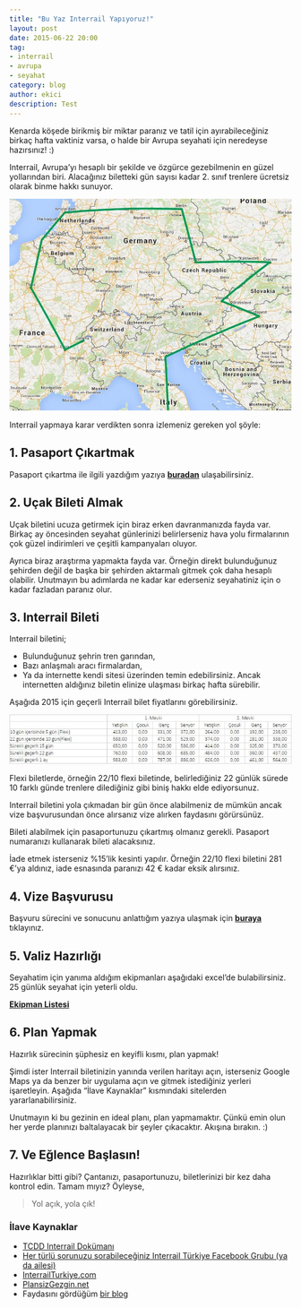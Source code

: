 ```yaml
---
title: "Bu Yaz Interrail Yapıyoruz!"
layout: post
date: 2015-06-22 20:00
tag:
- interrail
- avrupa
- seyahat
category: blog
author: ekici
description: Test
---
```


Kenarda köşede birikmiş bir miktar paranız ve tatil için ayırabileceğiniz birkaç hafta vaktiniz varsa, o halde bir Avrupa seyahati için neredeyse hazırsınız! :)

Interrail, Avrupa’yı hesaplı bir şekilde ve özgürce gezebilmenin en güzel yollarından biri. Alacağınız biletteki gün sayısı kadar 2. sınıf trenlere ücretsiz olarak binme hakkı sunuyor.

<p align="center">
  <img src="../assets/images/2015/interrail/interrail1.jpg" alt="Harita"/>
</p>

Interrail yapmaya karar verdikten sonra izlemeniz gereken yol şöyle:

## 1. Pasaport Çıkartmak
Pasaport çıkartma ile ilgili yazdığım yazıya **[buradan](http://burakekici.com/pasaport-cikartmak)** ulaşabilirsiniz.

## 2. Uçak Bileti Almak
Uçak biletini ucuza getirmek için biraz erken davranmanızda fayda var. Birkaç ay öncesinden seyahat günlerinizi belirlerseniz hava yolu firmalarının çok güzel indirimleri ve çeşitli kampanyaları oluyor.

Ayrıca biraz araştırma yapmakta fayda var. Örneğin direkt bulunduğunuz şehirden değil de başka bir şehirden aktarmalı gitmek çok daha hesaplı olabilir. Unutmayın bu adımlarda ne kadar kar ederseniz seyahatiniz için o kadar fazladan paranız olur.

## 3. Interrail Bileti
Interrail biletini;

- Bulunduğunuz şehrin tren garından,
- Bazı anlaşmalı aracı firmalardan,
- Ya da internette kendi sitesi üzerinden temin edebilirsiniz. Ancak internetten aldığınız biletin elinize ulaşması birkaç hafta sürebilir.

Aşağıda 2015 için geçerli Interrail bilet fiyatlarını görebilirsiniz.

<p align="center">
  <img src="../assets/images/2015/interrail/interrail2.jpg" alt="Harita"/>
</p>

Flexi biletlerde, örneğin 22/10 flexi biletinde, belirlediğiniz 22 günlük sürede 10 farklı günde trenlere dilediğiniz gibi biniş hakkı elde ediyorsunuz.

Interrail biletini yola çıkmadan bir gün önce alabilmeniz de mümkün ancak vize başvurusundan önce alırsanız vize alırken faydasını görürsünüz.

Bileti alabilmek için pasaportunuzu çıkartmış olmanız gerekli. Pasaport numaranızı kullanarak bileti alacaksınız.

İade etmek isterseniz %15’lik kesinti yapılır. Örneğin 22/10 flexi biletini 281 €’ya aldınız, iade esnasında paranızı 42 € kadar eksik alırsınız.

## 4. Vize Başvurusu

Başvuru sürecini ve sonucunu anlattığım yazıya ulaşmak için **[buraya](http://burakekici.com/schengen-vizesi)** tıklayınız.


## 5. Valiz Hazırlığı

Seyahatim için yanıma aldığım ekipmanları aşağıdaki excel’de bulabilirsiniz. 25 günlük seyahat için yeterli oldu.

**[Ekipman Listesi](../assets/images/2015/interrail/ekipman.xlsx)**


## 6. Plan Yapmak

Hazırlık sürecinin şüphesiz en keyifli kısmı, plan yapmak!

Şimdi ister Interrail biletinizin yanında verilen haritayı açın, isterseniz Google Maps ya da benzer bir uygulama açın ve gitmek istediğiniz yerleri işaretleyin. Aşağıda “İlave Kaynaklar” kısmındaki sitelerden yararlanabilirsiniz.

Unutmayın ki bu gezinin en ideal planı, plan yapmamaktır. Çünkü emin olun her yerde planınızı baltalayacak bir şeyler çıkacaktır. Akışına bırakın. :)


## 7. Ve Eğlence Başlasın!

Hazırlıklar bitti gibi? Çantanızı, pasaportunuzu, biletlerinizi bir kez daha kontrol edin. Tamam mıyız? Öyleyse,

> Yol açık, yola çık! 


### İlave Kaynaklar

- [TCDD Interrail Dokümanı](http://www.tcddtasimacilik.gov.tr/interrail)
- [Her türlü sorunuzu sorabileceğiniz Interrail Türkiye Facebook Grubu (ya da ailesi)](https://fb.com/groups/interrail.turkiye)
- [InterrailTurkiye.com](http://interrailturkiye.com)
- [PlansizGezgin.net](http://plansizgezgin.net/kategori/interrail)
- Faydasını gördüğüm [bir blog](https://mksengun.wordpress.com/interrail)


